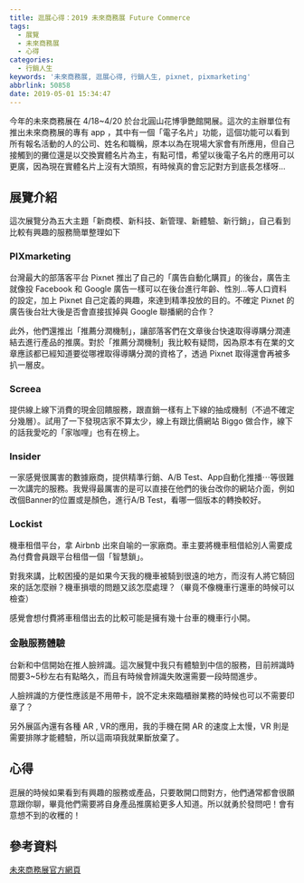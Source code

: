 ```yaml
---
title: 逛展心得：2019 未來商務展 Future Commerce
tags:
  - 展覽
  - 未來商務展
  - 心得
categories:
  - 行銷人生
keywords: '未來商務展, 逛展心得, 行銷人生, pixnet, pixmarketing'
abbrlink: 50858
date: 2019-05-01 15:34:47
---
```


今年的未來商務展在 4/18~4/20 於台北圓山花博爭艷館開展。這次的主辦單位有推出未來商務展的專有 app ，其中有一個「電子名片」功能，這個功能可以看到所有報名活動的人的公司、姓名和職稱，原本以為在現場大家會有所應用，但自己接觸到的攤位還是以交換實體名片為主，有點可惜，希望以後電子名片的應用可以更廣，因為現在實體名片上沒有大頭照，有時候真的會忘記對方到底長怎樣呀...

<!--more-->

## 展覽介紹
這次展覽分為五大主題「新商模、新科技、新管理、新體驗、新行銷」，自己看到比較有興趣的服務簡單整理如下

### PIXmarketing
台灣最大的部落客平台 Pixnet 推出了自己的「廣告自動化購買」的後台，廣告主就像投 Facebook 和 Google 廣告一樣可以在後台進行年齡、性別...等人口資料的設定，加上 
Pixnet 自己定義的興趣，來達到精準投放的目的。不確定 Pixnet 的廣告後台壯大後是否會直接拔掉與 Google 聯播網的合作？

此外，他們還推出「推薦分潤機制」，讓部落客們在文章後台快速取得導購分潤連結去進行產品的推廣。對於「推薦分潤機制」我比較有疑問，因為原本有在業的文章應該都已經知道要從哪裡取得導購分潤的資格了，透過 Pixnet 取得還會再被多扒一層皮。

### Screea
提供線上線下消費的現金回饋服務，跟直銷一樣有上下線的抽成機制（不過不確定分幾層）。試用了一下發現店家不算太少，線上有跟比價網站 Biggo 做合作，線下的話我愛吃的「家咖哩」也有在榜上。

### Insider
一家感覺很厲害的數據廠商，提供精準行銷、A/B Test、App自動化推播⋯等很難一次講完的服務。我覺得最厲害的是可以直接在他們的後台改你的網站介面，例如改個Banner的位置或是顏色，進行A/B Test，看哪一個版本的轉換較好。

### Lockist
機車租借平台，拿 Airbnb 出來自喻的一家廠商。車主要將機車租借給別人需要成為付費會員跟平台租借一個「智慧鎖」。

對我來講，比較困擾的是如果今天我的機車被騎到很遠的地方，而沒有人將它騎回來的話怎麼辦？機車損壞的問題又該怎麼處理？（畢竟不像機車行還車的時候可以檢查）

感覺會想付費將車租借出去的比較可能是擁有幾十台車的機車行小開。


### 金融服務體驗
台新和中信開始在推人臉辨識。這次展覽中我只有體驗到中信的服務，目前辨識時間要3~5秒左右有點略久，而且有時候會辨識失敗還需要一段時間進步。

人臉辨識的方便性應該是不用帶卡，說不定未來臨櫃辦業務的時候也可以不需要印章了？

另外展區內還有各種 AR , VR的應用，我的手機在開 AR 的速度上太慢，VR 則是需要排隊才能體驗，所以這兩項我就果斷放棄了。

## 心得 
逛展的時候如果看到有興趣的服務或產品，只要敢開口問對方，他們通常都會很願意跟你聊，畢竟他們需要將自身產品推廣給更多人知道。所以就勇於發問吧！會有意想不到的收穫的！

## 參考資料
[未來商務展官方網頁](https://www.futurecommerce.tw)